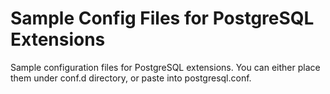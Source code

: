 # Sample Config Files for PostgreSQL Extensions

Sample configuration files for PostgreSQL extensions. You can either place them under conf.d directory, or paste into postgresql.conf.
